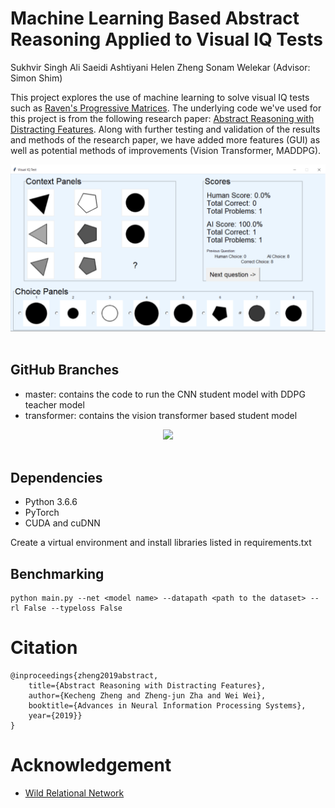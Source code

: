 # Machine Learning Based Abstract Reasoning Applied to Visual IQ Tests
Sukhvir Singh
Ali Saeidi Ashtiyani
Helen Zheng
Sonam Welekar
(Advisor: Simon Shim)


This project explores the use of machine learning to solve visual IQ tests such as [Raven's Progressive Matrices](https://en.wikipedia.org/wiki/Raven%27s_Progressive_Matrices). The underlying code we've used for this project is from the following research paper: [Abstract Reasoning with Distracting Features](http://arxiv.org/abs/1912.00569). Along with further testing and validation of the results and methods of the research paper, we have added more features (GUI) as well as potential methods of improvements (Vision Transformer, MADDPG).


<div width="20%", height="20%", align="center">
   <img src="https://raw.githubusercontent.com/alisaeidi92/distracting_feature/master/GUI_screenshot.png"><br><br>
</div>


## GitHub Branches
- master: contains the code to run the CNN student model with DDPG teacher model
- transformer: contains the vision transformer based student model


<div width="20%", height="20%", align="center">
   <img src="https://github.com/zkcys001/distracting_feature/blob/master/git_images/LEN.png"><br><br>
</div>


## Dependencies
* Python 3.6.6
* PyTorch
* CUDA and cuDNN

Create a virtual environment and install libraries listed in requirements.txt


## Benchmarking
```
python main.py --net <model name> --datapath <path to the dataset> --rl False --typeloss False
```

# Citation
```
@inproceedings{zheng2019abstract,
    title={Abstract Reasoning with Distracting Features},
    author={Kecheng Zheng and Zheng-jun Zha and Wei Wei},
    booktitle={Advances in Neural Information Processing Systems},
    year={2019}}
}
```

# Acknowledgement
* [Wild Relational Network](https://github.com/Fen9/WReN)


